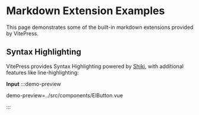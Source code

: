 # Markdown Extension Examples

This page demonstrates some of the built-in markdown extensions provided by VitePress.

## Syntax Highlighting

VitePress provides Syntax Highlighting powered by [Shiki](https://github.com/shikijs/shiki), with additional features like line-highlighting:

**Input**
:::demo-preview

demo-preview=../src/components/ElButton.vue

:::

<Compreview path="../src/components/ElButton.vue"  title="title" description="component description content"></Compreview>



